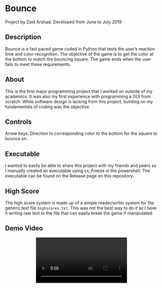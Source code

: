 # Bounce
Project by Zaid Arshad. Developed from June to July 2019

## Description
Bounce is a fast paced game coded in Python that tests the user’s reaction time and color recognition. The objective of the game is to get the color at the bottom to match the bouncing square. The game ends when the user fails to meet these requirements.

## About
This is the first major programming project that I worked on outside of my academics. It was also my first experience with programming a GUI from scratch. While software design is lacking from this project, building on my fundamentals of coding was the objective.

## Controls
Arrow keys: Direction to corresponding color to the bottom for the square to bounce on.

## Executable
I wanted to easily be able to share this project with my friends and peers so I manually created an executable using cx_Freeze in the powershell. The executable can be found on the Release page on this repository.

## High Score
The high score system is made up of a simple reader/writer system for the generic text file ```highscores.txt```. This was not the best way to do it as I have it writing raw text to the file that can easily break the game if manipulated. 

## Demo Video
<div align="center">
  <video src='https://user-images.githubusercontent.com/52565263/144264028-13184e62-f1e9-41e9-9d22-d4b225a35bbd.mp4'/>
</div>
